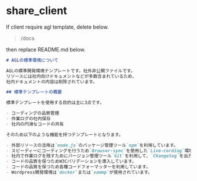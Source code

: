 # share_client

If client require agl template, delete below.

> /docs

then replace README.md below.

```md
# AGLの標準環境について

AGLの標準開発環境テンプレートです。社外非公開ファイルです。
リソースには社内向けドキュメントなどが多数含まれているため、
社内ドキュメントの内容は削除されています。

## 標準テンプレートの概要

標準テンプレートを使用する目的は主に3点です。

- コーディングの品質管理
- 作業ログの社内保存
- 社内の円滑なコードの共有

そのため以下のような機能を持つテンプレートとなります。

- 外部リソースの活用は`node.js`のパッケージ管理ツール`npm`を利用しています。
- スピーディーにコーディングを行うため`Browser-sync`を使用した`Live-cording`環境を導入しています。
- 社内で作業ログを残すためにバージョン管理ツール`Git`を利用して、`Changelog`を出力しています。
- コードの品質を保つためW3Cバリデーションを導入しています。
- コードの品質を保つため各種コードフォーマッターを利用しています。
- Wordpress開発環境は`docker`または`xammp`が使用されています。
```
